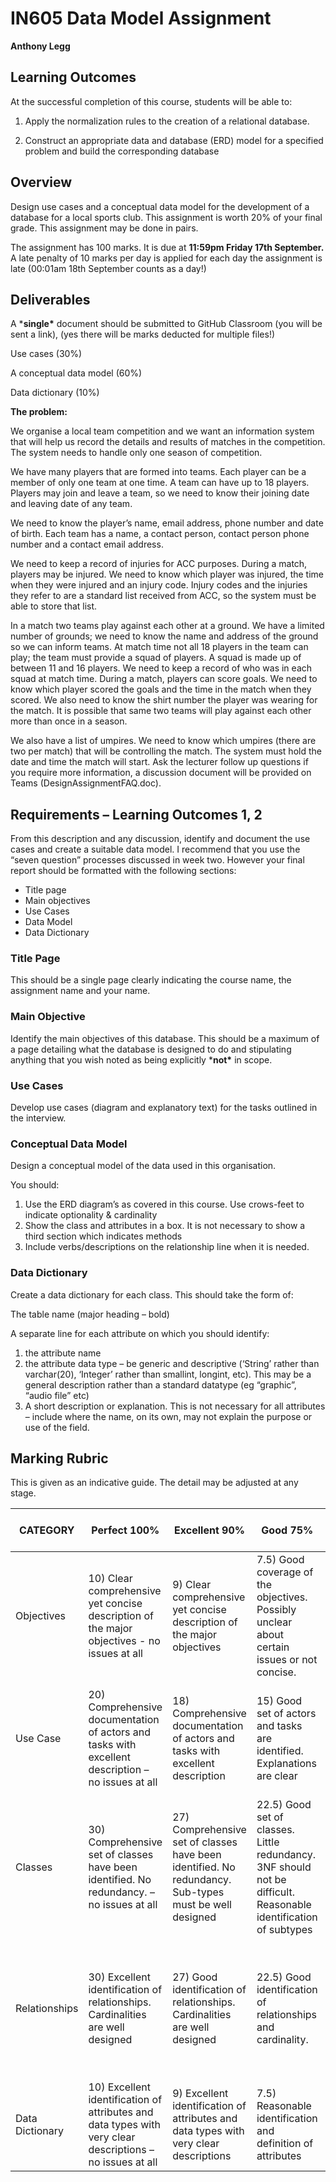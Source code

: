 # IN605 Data Model Assignment

**Anthony Legg**

## Learning Outcomes

At the successful completion of this course, students will be able to:

1. Apply the normalization rules to the creation of a relational database.

2. Construct an appropriate data and database (ERD) model for a specified problem and build the corresponding database

## Overview

Design use cases and a conceptual data model for the development of a database for a local sports club. This assignment is worth 20% of your final grade. This assignment may be done in pairs.

The assignment has 100 marks.  It is due at **11:59pm Friday 17th September.**  A late penalty of 10 marks per day is applied for each day the assignment is late (00:01am 18th September counts as a day!)

## Deliverables

A ***single\*** document should be submitted to GitHub Classroom (you will be sent a link), (yes there will be marks deducted for multiple files!)

Use cases (30%)

A conceptual data model (60%)

Data dictionary (10%)

**The problem:**

We organise a local team competition and we want an information system that will help us record the details and results of matches in the competition. The system needs to handle only one season of competition.

We have many players that are formed into teams. Each player can be a member of only one team at one time. A team can have up to 18 players. Players may join and leave a team, so we need to know their joining date and leaving date of any team.

We need to know the player’s name, email address, phone number and date of birth. Each team has a name, a contact person, contact person phone number and a contact email address.

We need to keep a record of injuries for ACC purposes. During a match, players may be injured. We need to know which player was injured, the time when they were injured and an injury code. Injury codes and the injuries they refer to are a standard list received from ACC, so the system must be able to store that list.

In a match two teams play against each other at a ground. We have a limited number of grounds; we need to know the name and address of the ground so we can inform teams. At match time not all 18 players in the team can play; the team must provide a squad of players. A squad is made up of between 11 and 16 players. We need to keep a record of who was in each squad at match time. During a match, players can score goals. We need to know which player scored the goals and the time in the match when they scored. We also need to know the shirt number the player was wearing for the match. It is possible that same two teams will play against each other more than once in a season.

We also have a list of umpires. We need to know which umpires (there are two per match) that will be controlling the match. The system must hold the date and time the match will start. Ask the lecturer follow up questions if you require more information, a discussion document will be provided on Teams (DesignAssignmentFAQ.doc). 

## Requirements – Learning Outcomes 1, 2

From this description and any discussion, identify and document the use cases and create a suitable data model. I recommend that you use the “seven question” processes discussed in week two. However your final report should be formatted with the following sections:

- Title page
- Main objectives
- Use Cases
- Data Model
- Data Dictionary

### Title Page

This should be a single page clearly indicating the course name, the assignment name and your name.

### Main Objective

Identify the main objectives of this database. This should be a maximum of a page detailing what the database is designed to do and stipulating anything that you wish noted as being explicitly ***not\*** in scope.

### Use Cases

Develop use cases (diagram and explanatory text) for the tasks outlined in the interview.

### Conceptual Data Model

Design a conceptual model of the data used in this organisation. 

You should:

1. Use the ERD diagram’s as covered in this course. Use crows-feet to indicate optionality & cardinality
2. Show the class and attributes in a box. It is not necessary to show a third section which indicates methods
3. Include verbs/descriptions on the relationship line when it is needed.

### Data Dictionary

Create a data dictionary for each class. This should take the form of:

The table name (major heading – bold)

A separate line for each attribute on which you should identify:

1. the attribute name 
2. the attribute data type – be generic and descriptive (‘String’ rather than varchar(20), ‘Integer’ rather than smallint, longint, etc). This may be a general description rather than a standard datatype (eg “graphic”, “audio file” etc)
3. A short description or explanation. This is not necessary for all attributes – include where the name, on its own, may not explain the purpose or use of the field.

## Marking Rubric

This is given as an indicative guide. The detail may be adjusted at any stage.

| CATEGORY        | Perfect  100%                                                | Excellent  90%                                               | Good  75%                                                    | Satisfactory  55%                                            | Needs  Improvement  30%                                      | Attempted  15%                                    |
| --------------- | ------------------------------------------------------------ | ------------------------------------------------------------ | ------------------------------------------------------------ | ------------------------------------------------------------ | ------------------------------------------------------------ | ------------------------------------------------- |
| Objectives      | 10)  Clear comprehensive yet concise description of the major objectives - no  issues at all | 9) Clear  comprehensive yet concise description of the major objectives | 7.5)  Good coverage of the objectives. Possibly unclear about certain issues or not  concise. | 5.5)  Reasonable description of objectives. Missing or unclear about some issues.  Or not concise | 3) The  objectives were not clearly or adequately described  | 1.5)  Real attempt is evident but is not adequate |
| Use Case        | 20)  Comprehensive documentation of actors and tasks with excellent description –  no issues at all | 18)  Comprehensive documentation of actors and tasks with excellent description | 15)  Good set of actors and tasks are identified. Explanations are clear | 10)  Adequate identification of actors and classes. Some gaps evident.  Descriptions lack completeness | 6)  Insufficient identification of actors, tasks and/or inadequate descriptions | 3) Real  attempt is evident but is not adequate   |
| Classes         | 30)  Comprehensive set of classes have been identified. No redundancy. – no issues  at all | 27)  Comprehensive set of classes have been identified. No redundancy.  Sub-types  must be well designed | 22.5)  Good set of classes. Little redundancy. 3NF should not be difficult.  Reasonable  identification of subtypes | 17)  Reasonable set of classes. Some redundancy. Substantial revision to move to  3NF at Logical level | 10)  Insufficient identification of classes                  | 4.5)  Real attempt is evident but is not adequate |
| Relationships   | 30)  Excellent identification of relationships. Cardinalities are well designed | 27) Good  identification of relationships. Cardinalities are well designed | 22.5)  Good identification of relationships and cardinality. | 17)  Reasonable identification of relationships. Some problems with relationships  and/or cardinality | 10)  Inadequate relationships developed                      | 4.5)  Real attempt is evident but is not adequate |
| Data Dictionary | 10)  Excellent identification of attributes and data types with very clear  descriptions – no issues at all | 9)  Excellent identification of attributes and data types with very clear descriptions | 7.5)  Reasonable identification and definition of attributes | 5.5)  Attributes are adequately identified                   | 3) Poor  selection or definition of attributes               | 1.5)  Real attempt is evident but is not adequate |

 
